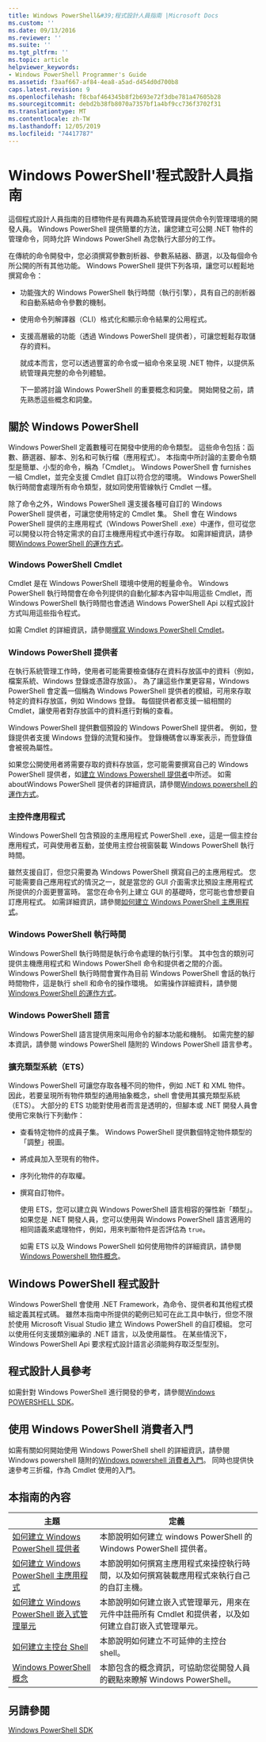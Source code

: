 ```yaml
---
title: Windows PowerShell&#39;程式設計人員指南 |Microsoft Docs
ms.custom: ''
ms.date: 09/13/2016
ms.reviewer: ''
ms.suite: ''
ms.tgt_pltfrm: ''
ms.topic: article
helpviewer_keywords:
- Windows PowerShell Programmer's Guide
ms.assetid: f3aaf667-af84-4ea8-a5ad-d454d0d700b8
caps.latest.revision: 9
ms.openlocfilehash: f8cbaf464345b8f2b693e72f3dbe781a47605b28
ms.sourcegitcommit: debd2b38fb8070a7357bf1a4bf9cc736f3702f31
ms.translationtype: MT
ms.contentlocale: zh-TW
ms.lasthandoff: 12/05/2019
ms.locfileid: "74417787"
---
```

# <a name="windows-powershell-programmer39s-guide"></a>Windows PowerShell&#39;程式設計人員指南

這個程式設計人員指南的目標物件是有興趣為系統管理員提供命令列管理環境的開發人員。 Windows PowerShell 提供簡單的方法，讓您建立可公開 .NET 物件的管理命令，同時允許 Windows PowerShell 為您執行大部分的工作。

在傳統的命令開發中，您必須撰寫參數剖析器、參數系結器、篩選，以及每個命令所公開的所有其他功能。 Windows PowerShell 提供下列各項，讓您可以輕鬆地撰寫命令：

- 功能強大的 Windows PowerShell 執行時間（執行引擎），具有自己的剖析器和自動系結命令參數的機制。

- 使用命令列解譯器（CLI）格式化和顯示命令結果的公用程式。

- 支援高層級的功能（透過 Windows PowerShell 提供者），可讓您輕鬆存取儲存的資料。

  就成本而言，您可以透過豐富的命令或一組命令來呈現 .NET 物件，以提供系統管理員完整的命令列體驗。

  下一節將討論 Windows PowerShell 的重要概念和詞彙。 開始開發之前，請先熟悉這些概念和詞彙。

## <a name="about-windows-powershell"></a>關於 Windows PowerShell

Windows PowerShell 定義數種可在開發中使用的命令類型。 這些命令包括：函數、篩選器、腳本、別名和可執行檔（應用程式）。 本指南中所討論的主要命令類型是簡單、小型的命令，稱為「Cmdlet」。 Windows PowerShell 會 furnishes 一組 Cmdlet，並完全支援 Cmdlet 自訂以符合您的環境。 Windows PowerShell 執行時間會處理所有命令類型，就如同使用管線執行 Cmdlet 一樣。

除了命令之外，Windows PowerShell 還支援各種可自訂的 Windows PowerShell 提供者，可讓您使用特定的 Cmdlet 集。 Shell 會在 Windows PowerShell 提供的主應用程式（Windows PowerShell .exe）中運作，但可從您可以開發以符合特定需求的自訂主機應用程式中進行存取。 如需詳細資訊，請參閱[Windows PowerShell 的運作方式](/previous-versions//ms714658(v=vs.85))。

### <a name="windows-powershell-cmdlets"></a>Windows PowerShell Cmdlet

Cmdlet 是在 Windows PowerShell 環境中使用的輕量命令。 Windows PowerShell 執行時間會在命令列提供的自動化腳本內容中叫用這些 Cmdlet，而 Windows PowerShell 執行時間也會透過 Windows PowerShell Api 以程式設計方式叫用這些指令程式。

如需 Cmdlet 的詳細資訊，請參閱[撰寫 Windows PowerShell Cmdlet](../cmdlet/writing-a-windows-powershell-cmdlet.md)。

### <a name="windows-powershell-providers"></a>Windows PowerShell 提供者

在執行系統管理工作時，使用者可能需要檢查儲存在資料存放區中的資料（例如，檔案系統、Windows 登錄或憑證存放區）。 為了讓這些作業更容易，Windows PowerShell 會定義一個稱為 Windows PowerShell 提供者的模組，可用來存取特定的資料存放區，例如 Windows 登錄。 每個提供者都支援一組相關的 Cmdlet，讓使用者對存放區中的資料進行對稱的查看。

Windows PowerShell 提供數個預設的 Windows PowerShell 提供者。 例如，登錄提供者支援 Windows 登錄的流覽和操作。 登錄機碼會以專案表示，而登錄值會被視為屬性。

如果您公開使用者將需要存取的資料存放區，您可能需要撰寫自己的 Windows PowerShell 提供者，如[建立 Windows Powershell 提供者](./how-to-create-a-windows-powershell-provider.md)中所述。 如需 aboutWindows PowerShell 提供者的詳細資訊，請參閱[Windows powershell 的運作方式](/previous-versions//ms714658(v=vs.85))。

### <a name="host-application"></a>主控件應用程式

Windows PowerShell 包含預設的主應用程式 PowerShell .exe，這是一個主控台應用程式，可與使用者互動，並使用主控台視窗裝載 Windows PowerShell 執行時間。

雖然支援自訂，但您只需要為 Windows PowerShell 撰寫自己的主應用程式。 您可能需要自己應用程式的情況之一，就是當您的 GUI 介面需求比預設主應用程式所提供的介面更豐富時。 當您在命令列上建立 GUI 的基礎時，您可能也會想要自訂應用程式。 如需詳細資訊，請參閱[如何建立 Windows PowerShell 主應用程式](/powershell/scripting/developer/hosting/writing-a-windows-powershell-host-application)。

### <a name="windows-powershell-runtime"></a>Windows PowerShell 執行時間

Windows PowerShell 執行時間是執行命令處理的執行引擎。 其中包含的類別可提供主機應用程式和 Windows PowerShell 命令和提供者之間的介面。 Windows PowerShell 執行時間會實作為目前 Windows PowerShell 會話的執行時間物件，這是執行 shell 和命令的操作環境。 如需操作詳細資料，請參閱[Windows PowerShell 的運作方式](/previous-versions//ms714658(v=vs.85))。

### <a name="windows-powershell-language"></a>Windows PowerShell 語言

Windows PowerShell 語言提供用來叫用命令的腳本功能和機制。 如需完整的腳本資訊，請參閱 windows PowerShell 隨附的 Windows PowerShell 語言參考。

### <a name="extended-type-system-ets"></a>擴充類型系統（ETS）

Windows PowerShell 可讓您存取各種不同的物件，例如 .NET 和 XML 物件。 因此，若要呈現所有物件類型的通用抽象概念，shell 會使用其擴充類型系統（ETS）。 大部分的 ETS 功能對使用者而言是透明的，但腳本或 .NET 開發人員會使用它來執行下列動作：

- 查看特定物件的成員子集。 Windows PowerShell 提供數個特定物件類型的「調整」視圖。

- 將成員加入至現有的物件。

- 序列化物件的存取權。

- 撰寫自訂物件。

  使用 ETS，您可以建立與 Windows PowerShell 語言相容的彈性新「類型」。 如果您是 .NET 開發人員，您可以使用與 Windows PowerShell 語言適用的相同語義來處理物件，例如，用來判斷物件是否評估為 `true`。

  如需 ETS 以及 Windows PowerShell 如何使用物件的詳細資訊，請參閱[Windows Powershell 物件概念](/powershell/scripting/learn/understanding-important-powershell-concepts?view=powershell-6)。

## <a name="programming-for-windows-powershell"></a>Windows PowerShell 程式設計

Windows PowerShell 會使用 .NET Framework，為命令、提供者和其他程式模組定義其程式碼。 雖然本指南中所提供的範例已知可在此工具中執行，但您不限於使用 Microsoft Visual Studio 建立 Windows PowerShell 的自訂模組。 您可以使用任何支援類別繼承的 .NET 語言，以及使用屬性。 在某些情況下，Windows PowerShell Api 要求程式設計語言必須能夠存取泛型型別。

## <a name="programmers-reference"></a>程式設計人員參考

如需針對 Windows PowerShell 進行開發的參考，請參閱[Windows POWERSHELL SDK](../windows-powershell-reference.md)。

## <a name="getting-started-using-windows-powershell"></a>使用 Windows PowerShell 消費者入門

如需有關如何開始使用 Windows PowerShell shell 的詳細資訊，請參閱 Windows powershell 隨附的[Windows powershell 消費者入門](/powershell/scripting/getting-started/getting-started-with-windows-powershell)。 同時也提供快速參考三折檔，作為 Cmdlet 使用的入門。

## <a name="contents-of-this-guide"></a>本指南的內容

|主題|定義|
|-----------|----------------|
|[如何建立 Windows PowerShell 提供者](./how-to-create-a-windows-powershell-provider.md)|本節說明如何建立 windows PowerShell 的 Windows PowerShell 提供者。|
|[如何建立 Windows PowerShell 主應用程式](/powershell/scripting/developer/hosting/writing-a-windows-powershell-host-application)|本節說明如何撰寫主應用程式來操控執行時間，以及如何撰寫裝載應用程式來執行自己的自訂主機。|
|[如何建立 Windows PowerShell 嵌入式管理單元](../cmdlet/how-to-create-a-windows-powershell-snap-in.md)|本節說明如何建立嵌入式管理單元，用來在元件中註冊所有 Cmdlet 和提供者，以及如何建立自訂嵌入式管理單元。|
|[如何建立主控台 Shell](./how-to-create-a-console-shell.md)|本節說明如何建立不可延伸的主控台 shell。|
|[Windows PowerShell 概念](./windows-powershell-concepts.md)|本節包含的概念資訊，可協助您從開發人員的觀點來瞭解 Windows PowerShell。|

## <a name="see-also"></a>另請參閱

[Windows PowerShell SDK](../windows-powershell-reference.md)
